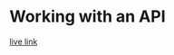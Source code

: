 # Working with an API

[live link](https://deploy-preview-7--transcendent-starburst-7f6d89.netlify.app/)
